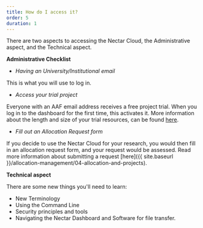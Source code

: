 ```yaml
---
title: How do I access it?
order: 5
duration: 1
---
```


There are two aspects to accessing the Nectar Cloud, the Administrative aspect, and the Technical aspect.

**Administrative Checklist**
- *Having an University/Institutional email*

This is what you will use to log in.

- *Access your trial project*

Everyone with an AAF email address receives a free project trial. When you log in to the dashboard for the first time, this activates it. More information about the length and size of your trial resources, can be found [here](https://support.ehelp.edu.au/support/solutions/articles/6000068044-managing-an-allocation).

- *Fill out an Allocation Request form*

If you decide to use the Nectar Cloud for your research, you would then fill in an allocation request form, and your request would be assessed. Read more information about submitting a request [here]({{ site.baseurl }}/allocation-management/04-allocation-and-projects).

**Technical aspect**

There are some new things you'll need to learn:

- New Terminology
- Using the Command Line
- Security principles and tools
- Navigating the Nectar Dashboard and Software for file transfer.